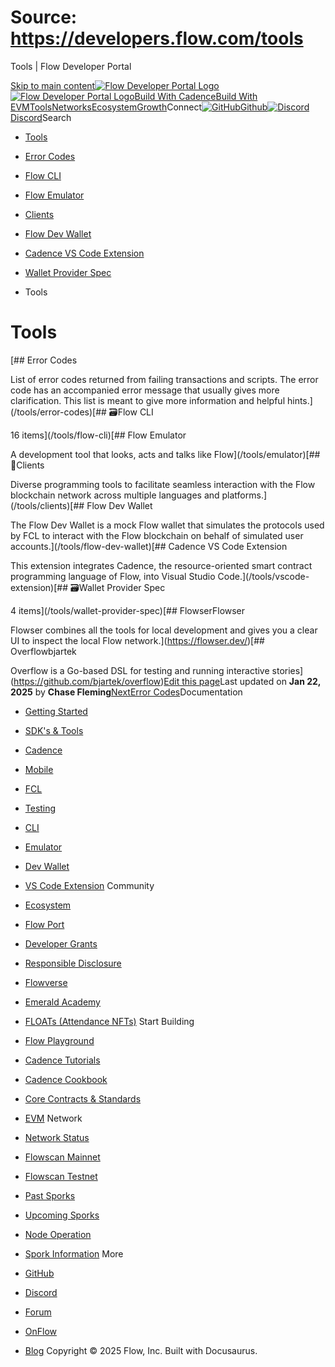 # Source: https://developers.flow.com/tools




Tools | Flow Developer Portal





[Skip to main content](#__docusaurus_skipToContent_fallback)[![Flow Developer Portal Logo](/img/flow-docs-logo-dark.png)![Flow Developer Portal Logo](/img/flow-docs-logo-light.png)](/)[Build With Cadence](/build/flow)[Build With EVM](/evm/about)[Tools](/tools/flow-cli)[Networks](/networks/flow-networks)[Ecosystem](/ecosystem)[Growth](/growth)Connect[![GitHub]()Github](https://github.com/onflow)[![Discord]()Discord](https://discord.gg/flow)Search

* [Tools](/tools)
* [Error Codes](/tools/error-codes)
* [Flow CLI](/tools/flow-cli)
* [Flow Emulator](/tools/emulator)
* [Clients](/tools/clients)
* [Flow Dev Wallet](/tools/flow-dev-wallet)
* [Cadence VS Code Extension](/tools/vscode-extension)
* [Wallet Provider Spec](/tools/wallet-provider-spec)


* Tools
# Tools

[## Error Codes

List of error codes returned from failing transactions and scripts. The error code has an accompanied error message that usually gives more clarification. This list is meant to give more information and helpful hints.](/tools/error-codes)[## 🗃️Flow CLI

16 items](/tools/flow-cli)[## Flow Emulator

A development tool that looks, acts and talks like Flow](/tools/emulator)[## 💼Clients

Diverse programming tools to facilitate seamless interaction with the Flow blockchain network across multiple languages and platforms.](/tools/clients)[## Flow Dev Wallet

The Flow Dev Wallet is a mock Flow wallet that simulates the protocols used by FCL to interact with the Flow blockchain on behalf of simulated user accounts.](/tools/flow-dev-wallet)[## Cadence VS Code Extension

This extension integrates Cadence, the resource-oriented smart contract programming language of Flow, into Visual Studio Code.](/tools/vscode-extension)[## 🗃️Wallet Provider Spec

4 items](/tools/wallet-provider-spec)[## FlowserFlowser

Flowser combines all the tools for local development and gives you a clear UI to inspect the local Flow network.](https://flowser.dev/)[## Overflowbjartek

Overflow is a Go-based DSL for testing and running interactive stories](https://github.com/bjartek/overflow)[Edit this page](https://github.com/onflow/docs/tree/main/docs/tools/index.mdx)Last updated on **Jan 22, 2025** by **Chase Fleming**[NextError Codes](/tools/error-codes)Documentation

* [Getting Started](/build/getting-started/contract-interaction)
* [SDK's & Tools](/tools)
* [Cadence](https://cadence-lang.org/docs/)
* [Mobile](/build/guides/mobile/overview)
* [FCL](/tools/clients/fcl-js)
* [Testing](/build/smart-contracts/testing)
* [CLI](/tools/flow-cli)
* [Emulator](/tools/emulator)
* [Dev Wallet](https://github.com/onflow/fcl-dev-wallet)
* [VS Code Extension](/tools/vscode-extension)
Community

* [Ecosystem](/ecosystem)
* [Flow Port](https://port.onflow.org/)
* [Developer Grants](https://github.com/onflow/developer-grants)
* [Responsible Disclosure](https://flow.com/flow-responsible-disclosure)
* [Flowverse](https://www.flowverse.co/)
* [Emerald Academy](https://academy.ecdao.org/)
* [FLOATs (Attendance NFTs)](https://floats.city/)
Start Building

* [Flow Playground](https://play.flow.com/)
* [Cadence Tutorials](https://cadence-lang.org/docs/tutorial/first-steps)
* [Cadence Cookbook](https://open-cadence.onflow.org)
* [Core Contracts & Standards](/build/core-contracts)
* [EVM](/evm/about)
Network

* [Network Status](https://status.onflow.org/)
* [Flowscan Mainnet](https://flowdscan.io/)
* [Flowscan Testnet](https://testnet.flowscan.io/)
* [Past Sporks](/networks/node-ops/node-operation/past-sporks)
* [Upcoming Sporks](/networks/node-ops/node-operation/upcoming-sporks)
* [Node Operation](/networks/node-ops)
* [Spork Information](/networks/node-ops/node-operation/spork)
More

* [GitHub](https://github.com/onflow)
* [Discord](https://discord.gg/flow)
* [Forum](https://forum.onflow.org/)
* [OnFlow](https://onflow.org/)
* [Blog](https://flow.com/blog)
Copyright © 2025 Flow, Inc. Built with Docusaurus.

